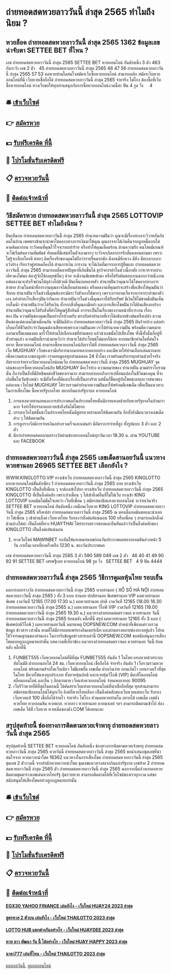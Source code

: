 # ถ่ายทอดสดหวยลาววันนี้ ล่าสุด 2565 ทำไมถึงนิยม ?
## หวยล็อค ถ่ายทอดสดหวยลาววันนี้ ล่าสุด 2565 1362 ข้อมูลเลขน่าจับตา SETTEE BET ที่ไหน ?
เลข ถ่ายทอดสดหวยลาววันนี้ ล่าสุด 2565 SETTEE BET หวยออนไลน์ อันดับหนึ่ง 3 ตัว 463
กันระวัง
เลข 2 ตัว   45 ถ่ายทอดสดหวยลาววันนี้ ล่าสุด 2565 46 47 56 ถ่ายทอดสดหวยลาววันนี้ ล่าสุด 2565 57 53
คอหวยท่านใดสนใจสมัครเว็บซื้อหวยออนไลน์ สามารถคลิก สมัครเว็บหวยออนไลน์ที่นี่ เว็บหวยเชื่อถือได้ ถ่ายทอดสดหวยลาววันนี้ ล่าสุด 2565 จ่ายจริง ไม่โกง ต้องซื้อที่เว็บ ซื้อหวยออนไลน์ ทางเว็บขอให้ทุกท่านสนุกกับการซื้อหวยออนไลน์งวดนี้ค่ะ
ฟัน 4
รูด วิ่ง     4

## 🛎 [เข้าเว็บไซต์](https://bit.ly/3BG5bNw)
## 👉 [สมัครหวย](https://bit.ly/3BG5bNw)
## 💵 [รับฟรีเครดิต ที่นี้](https://bit.ly/3C3mvgS)
## 👑 [โปรโมชั่นรับเครดิตฟรี](https://bit.ly/3C3mvgS)
## 📋 [ตรวจหวยวันนี้](https://bit.ly/3C3mvgS)
## 📱 [ติดต่อเจ้าหน้าที่](https://bit.ly/3C3mvgS)

## วิธีสมัครหวย ถ่ายทอดสดหวยลาววันนี้ ล่าสุด 2565 LOTTOVIP SETTEE BET ทำไมถึงนิยม ?
ฝันเห็นกบ ถ่ายทอดสดหวยลาววันนี้ ล่าสุด 2565 ทำนายความฝันว่า คุณจะมีเรื่องทะเลาะวิวาทกันกับคนในบ้าน เพศตรงข้ามจะนำพาโชคลาภทางการเงินมาให้คุณ คุณอาจจะได้เงินคืนจากลูกหนี้แบบไม่คาดคิดมาก่อน ระวังคนที่คุณไว้ใจจะรอบทำร้าย หรือทำให้คุณเดือดร้อน
ด้านความรัก คนโสดมีเกณฑ์จะได้เริ่มต้นความสัมพันธ์ กับคนที่มีเสน่ห์ในตัวเองมากๆ ระวังจะเกิดอาการรักสั่นคลอนตามมา เพราะไม่รู้จะเลือกใครดี ค่อยๆ คิดเรื่องรักของคุณไม่ถือว่าราบรื่นมากนัก มีงอนมีหึงหวง มีหึง มีทะเลาะเบาะแว้งบ้าง เรียกว่าคู่ทรหดก็คงได้
ด้านการเงิน การงาน จะได้เงินที่มาจากการกู้ยืมและ ถ่ายทอดสดหวยลาววันนี้ ล่าสุด 2565 สามารถคลี่คลายปัญหาที่เกิดขึ้นได้ ธุรกิจการค้าในช่วงนี้อาศัย การเจรจาอย่างเดียวคงไม่พอ ต้องรู้จักใช้กลยุทธ์อื่นๆ ด้วย จะมีงานพิเศษเข้ามา หรือได้รับผิดชอบงานมากกว่าหนึ่งงาน แต่ผลงานจะสำเร็จผ่านได้ลุล่วงไปด้วยดี
ฝันเห็นกบหลายตัว ทำนายฝันว่าคุณจะได้โชคลาภทางการค้าขาย ส่วนในหน้าที่การงานคุณอาจได้เลื่อนตำแหน่ง หรือผลงานที่คุณทำจะสร้างชื่อเสียงให้คุณฝันว่าจับกบ ทำนายฝันว่าในช่วงนี้คุณต้องระมัดระวังตัวเองให้มากๆ เพราะอาจบาดเจ็บจากการกระทำของตัวเอง อย่าทำอะไรเสี่ยงๆฝันว่ากินกบ ทำนายฝันว่าในช่วงนี้คุณอาจได้รับทรัพย์ มีเงินใช้ไม่ขาดมือฝันเห็นกบในน้ำ ทำนายฝันว่าจะได้รับเงิน ทั้งจากสิ่งที่คุณลงมือทำ และการเสี่ยงโชคฝันว่าได้ยินเสียงกบร้อง ทำนายฝันว่าคุณจะได้รับสิ่งที่ทำให้คุณรู้สึกยินดี อาจจะเป็นในเรื่องของงานหน้าที่การงาน
เรื่องของ ฝัน ความฝันของคุณเป็นอย่างไรบ้างครับ ตรงกับคำทำนายที่เราได้อธิบายข้างต้นหรือเปล่า ความฝันของแต่ละคนไม่เหมือนกัน จะมีฝันดีบ้าง ถ่ายทอดสดหวยลาววันนี้ ล่าสุด 2565 ฝันร้ายบ้าง แต่อย่าเก็บมาให้ชีวิตประจำวันคุณต้องเสียหายเพราะความฝันเลย เราได้ทำนายความฝัน พร้อมตีความหมายออกมาเป็นเลขมงคล มาไว้ให้ท่านได้เลือกเลขที่ท่านชอบ แล้วนำเลขนั้นไปเสี่ยงโชค ทั้งนี้ทั้งนั้นก็อยู่ที่ตัวท่านแล้ว ความฝันที่เรานำมาหวังว่า ท่านจะได้ประโยชน์ไม่มากก็น้อย
หากสมาชิกท่านใดที่สนใจอยาก ซื้อหวยออนไลน์ สามารถซื้อหวยออนไลน์กับเราได้ที่ ถ่ายทอดสดหวยลาววันนี้ ล่าสุด 2565 เว็บ MUGHUAY เว็บของเรามีบริการมากมายหลากหลายอย่าง และมีหวยให้ท่านเลือกเล่นมากมาย เพื่อความสะดวกของลูกค้า เราคอยดูแลทุกท่านตลอด 24 ชั่วโมง เราพร้อมบริการทุกท่านด้วยใจจริง
อัตราการจ่ายรางวัลหวยออนไลน์บนเว็บ ถ่ายทอดสดหวยลาววันนี้ ล่าสุด 2565 MUGHUAY
จุดเด่นของการซื้อหวยออนไลน์กับ MUGHUAY มีอะไรบ้าง
ความหมายของ ทำนายฝัน ตามตำราโบราณนั้น ถือว่าเป็นสิ่งที่มีอิทธิพลต่อชีวิตของเรามาก สามารถบ่งบอกถึงการเปลี่ยนแปลงในชีวิตของคุณ ที่จะเกิดขึ้นในวันข้างหน้า จะมีทั้งเรื่องที่ดีและเรื่องที่เป็นลางร้าย แต่นั้นก็ขึ้นอยู่กับโชคชะตาและวาสนาของแต่ละคน เว็บไซต์ MUGHUAY ได้รวบรวมคำทำนายความฝันมาให้พร้อมตีเลขเด็ด เพื่อเป็นแนวทางในการเสี่ยงโชค ซื้อหวยรัฐบาลไทย สลากกินแบ่งรัฐบาบล หวยออนไลน์
1. การแทงหวยฮานอยและการประกาศผลในประเทศไทยนั้นมีการแทงคล้ายกับหวยรัฐบาลในบ้านเรามาก จึงทำให้บรรดาคอหวยเข้าถึงกันได้ไม่ยาก
2. บรรดาเว็บไซต์ชั้นนำในประเทศไทยนั้นมีสูตรหวยฮานอยให้ติดตามกัน อีกทั้งยังมีแนวทางเลขเด็ดต่าง ๆ ให้ติดตามกัน
3. การถูกรางวัลมีการจ่ายเงินอย่างรวดเร็วและแม่นยำ มีอัตราการจ่ายที่สูง ทั้งรูปแบบ 3 ตัว และ 2 ตัว
4. มีการถ่ายทอดสดออกผลรางวัลผ่านช่องทางออนไลน์ทุกวันเวลา 18.30 น. ผ่าน YOUTUBE และ FACEBOOK

## ถ่ายทอดสดหวยลาววันนี้ ล่าสุด 2565 เลขเด็ดฮานอยวันนี้ แนวทางหวยฮานอย 26965 SETTEE BET เลือกยังไง ?
WWW.KINGLOTTO.VIP
ทางเข้าเว็บ ถ่ายทอดสดหวยลาววันนี้ ล่าสุด 2565 KINGLOTTO แทงหวยออนไลน์ขั้นต่ำเพียง 1 ถ่ายทอดสดหวยลาววันนี้ ล่าสุด 2565 บาท ทางเข้าเว็บ KINGLOTTO เป็นสี่งที่เพื่อน ๆ จะต้องเข้าไปหา ทางเข้าเว็บ ถ่ายทอดสดหวยลาววันนี้ ล่าสุด 2565 KINGLOTTO ที่เป็นลิ้งค์หลัก เพราะถ้าเพื่อน ๆ ไปเข้าลิ้งค์อื่นที่ไม่ใช่เว็บ ทางเข้า KING LOTTOVIP แอดมินไม่มั่นใจเลยว่า เว็บที่เพื่อน ๆ สมัครสมาชิกแทงหวยออนไลน์ จะจ่ายเงินจริง SETTEE BET หวยออนไลน์ อันดับหนึ่ง เหมือนเว็บหวย KING LOTTOVIP ถ่ายทอดสดหวยลาววันนี้ ล่าสุด 2565 หรือเปล่า ถ่ายทอดสดหวยลาววันนี้ ล่าสุด 2565 ณ ตอนนี้แอดมินขอแนะนำเลยว่า ให้เพื่อน ๆ เข้าผ่านลิ้งค์ เว็บหวยไทย รับรองว่าลิ้งค์แท้แน่นอน 100 หรือเพื่อน ๆ สามารถคลิกลิ้งค์ด้านล่างได้ค่ะ เป็นลิ้งค์ที่ทาง HUAYTHAI ได้ทำการตรวจสอบและยืนยันแล้วว่าเป็นลิ้งค์หลักของ KINGLOTTO เป็นลิ้งค์แท้แน่นอน
1. ทางเว็บไซต์ MAWINBET จะเปิดให้แทงหมายเลขก่อนวันประกาศผลสลากออมสินล่วงหน้า 5 วัน ภายในเวลาเที่ยงครึ่งหรือ 1230 น. ของวันประกาศผล

เลข ถ่ายทอดสดหวยลาววันนี้ ล่าสุด 2565 3 ตัว 590 589 049
เลข 2 ตัว   46 40 41 49 90 92 91 SETTEE BET เศรษฐีเบท หวยออนไลน์ 98
รูด วิ่ง   SETTEE BET   4 9
ฟัน 4444

## ถ่ายทอดสดหวยลาววันนี้ ล่าสุด 2565 วิธีการดูผลหุ้นไทย รอบเย็น
ผลการออกรางวัล ถ่ายทอดสดหวยลาววันนี้ ล่าสุด 2565 หวยฮานอย ( XỔ SỐ HÀ NỘI ถ่ายทอดสดหวยลาววันนี้ ล่าสุด 2565 ) ทั้ง 3 แบบ ฮานอย ปกติฮานอย พิเศษฮานอย VIP
ผลหวยฮานอย พิเศษ งวดวันที่ 12165 (17.00 17.30 น.)
ผลหวยฮานอย ปกติ งวดวันที่ 12165 (18.00 18.30 ถ่ายทอดสดหวยลาววันนี้ ล่าสุด 2565 น.)
ผลหวยฮานอย วีไอพี VIP งวดวันที่ 12165 (19.00 ถ่ายทอดสดหวยลาววันนี้ ล่าสุด 2565 19.30 น.)
 แนวทางถ่ายทอดสดตรวจผล หวยฮานอย วันนี้ ถ่ายทอดสดหวยลาววันนี้ ล่าสุด 2565 ย้อนหลัง คลิ๊กที่นี่ 
สรุป ผลหวยฮานอย 12165 ทั้ง 3 แบบ ( พิเศษปกติวีไอพี ) ผลหวยฮานอยวันนี้
หมายเหตุ OOPSNEW.COM ทำหน้าที่เพียงแค่รวบรวมข้อมูล ข่าวสาร เท่านั้น ตามที่ได้มีการเผยแพร่ทางอินเตอร์เน็ท และผ่านทางหลายช่องทางอยู่แล้ว โปรดใช้วิจารณญาณของท่านเอง ในการรับข้อมูลข่าวสารเหล่านี้ OOPSNEW.COM ขอสนับสนุนการเสี่ยงโชคแบบถูกกฎหมายเท่านั้น
บทความที่เกี่ยวข้อง
แนวทางถ่ายทอดสดตรวจผล หวยฮานอย วันนี้ ย้อนหลัง คลิ๊กที่นี่
1. FUNBET555 เว็บหวยออนไลน์ที่ดีที่สุด FUNBET555 อันดับ 1 ในไทย แทงหวยด้วยระบบอัตโนมัติ ฝากถอนออโต้ 24 ชม. เว็บหวยออนไลน์ เชื่อถือได้ จ่ายจริง อันดับ 1 เว็บรวมรวมหวยออนไลน์ พร้อมเกมส์จบในเว็บเดียว ไม่มีเลขอั้น เลขเต็ม ฝากเงินง่าย ถอนเงินไว ถอนรวดเร็วที่สุดในไทย มีหวยให้แทงทุกประเภท ทั้งหวยหุ้นปกติ และหวยหุ้นวีไอพี (VIP) มีคาสิโนออนไลน์ สล็อตออนไลน์ และอื่น ๆ อีกมากมาย เว็บแท่งหวยออนไลน์ จ่ายแพงบาทละ 90095
2. เว็บริวิวหวยที่ดีที่สุดในตอนนี้ ได้คัดสรรเว็บแท่งหวยออนไลน์ที่น่าเชื่อถือที่สุด ทุกท่านสามารถสมัครสมาชิกออนไลน์ได้ทุกเว็บ ลิงค์ที่หวยไทยเลือก เป็นลิ้งค์หลักของเว็บหวยแต่ละเว็บ รับรองเว็บหวยแท้ 100 เชื่อถือได้จ่ายไว จ่ายจริง ไม่โกง ส่วนคอหวยท่านใด อยากได้ เลขเด็ด เลขดัง หวยไทย หวยออมสิน หวยธกส. หวยลาว หวยฮานอย หวยมาเลย์ ฯลฯ สามารถติดตามเข้าไป ส่องเลขเด็ด ได้ที่ เว็บหวย หวยเด็ดซองดัง.COM ได้เลยนะคะ

## สรุปสุดท้ายนี้ ช่องทางการติดตามหวยเจ้าพายุ ถ่ายทอดสดหวยลาววันนี้ ล่าสุด 2565
สรุปสุดท้ายนี้ SETTEE BET หวยออนไลน์ อันดับหนึ่ง ช่องทางการติดตามหวยเจ้าพายุ ถ่ายทอดสดหวยลาววันนี้ ล่าสุด 2565 หวยวันนี้ ถ่ายทอดสดหวยลาววันนี้ ล่าสุด 2565 ขอนำเสนอชุดเลขที่น่าสนใจจาก หวยควายนำโชค 16362 แนวทางในการเสี่ยงโชค ถ่ายทอดสดหวยลาววันนี้ ล่าสุด 2565 ชุดเลข 2 ตัวงวดนี้ จากสำนักหวยควายนำโชค ชุดเลขแนวทางสลากกินแบ่งรัฐบาล เลขท้าย 2 ถ่ายทอดสดหวยลาววันนี้ ล่าสุด 2565 ตัว ถ่ายทอดสดหวยลาววันนี้ ล่าสุด 2565 นอกจากนี้แล้วหากคอหวยติดตามชุดตารางเลขเด่นหวยไทยรัฐ ลุ้นรวยหวย สามารถติดตามได้ที่เว็บไซต์ของเราทุกงวด แต่ขอสนับสนุนให้เสี่ยงโชคอย่างถูกกฎหมายเท่านั้น

## 🛎 [เข้าเว็บไซต์](https://bit.ly/3BG5bNw)
## 👉 [สมัครหวย](https://bit.ly/3BG5bNw)
## 💵 [รับฟรีเครดิต ที่นี้](https://bit.ly/3C3mvgS)
## 👑 [โปรโมชั่นรับเครดิตฟรี](https://bit.ly/3C3mvgS)
## 📋 [ตรวจหวยวันนี้](https://bit.ly/3C3mvgS)
## 📱 [ติดต่อเจ้าหน้าที่](https://bit.ly/3C3mvgS)

#### [EGX30 YAHOO FINANCE เล่นยังไง - เว็บใหม่ HUAY24 2023 ล่าสุด](https://atom.io/themes/egx30%20yahoo%20finance%20เล่นยังไง%20-%20เว็บใหม่%20huay24%202023%20ล่าสุด)
#### [สูตรหวย 2 ตัวบน เล่นยังไง - เว็บใหม่ THAILOTTO 2023 ล่าสุด](https://atom.io/themes/สูตรหวย%202%20ตัวบน%20เล่นยังไง%20-%20เว็บใหม่%20thailotto%202023%20ล่าสุด)
#### [LOTTO HUB แตกต่างกันอย่างไร - เว็บใหม่ HUAYDEE 2023 ล่าสุด](https://atom.io/themes/lotto%20hub%20แตกต่างกันอย่างไร%20-%20เว็บใหม่%20huaydee%202023%20ล่าสุด)
#### [หวย ลาว พัฒนา วัน นี้ ได้อย่างไร - เว็บใหม่ HUAY HAPPY 2023 ล่าสุด](https://atom.io/themes/หวย%20ลาว%20พัฒนา%20วัน%20นี้%20ได้อย่างไร%20-%20เว็บใหม่%20huay%20happy%202023%20ล่าสุด)
#### [นาคา777 เล่นที่ไหน - เว็บใหม่ THAILOTTO 2023 ล่าสุด](https://atom.io/themes/นาคา777%20เล่นที่ไหน%20-%20เว็บใหม่%20thailotto%202023%20ล่าสุด)

[ผลบอลวันนี้](https://siamsport.tv "ผลบอลวันนี้"), [ดูบอลออนไลน์](https://siamsport.tv/ดูบอลสด "ดูบอลออนไลน์")